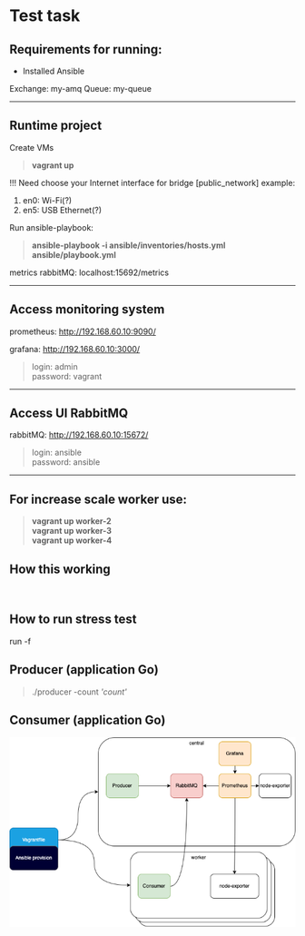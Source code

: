 # Test task

## Requirements for running:
- Installed Ansible



Exchange: my-amq
Queue: my-queue

---
## Runtime project
Create VMs 
> **vagrant up**<br>

!!! Need choose your Internet interface for bridge 
[public_network] 
example: 
1) en0: Wi-Fi(?)
2) en5: USB Ethernet(?)

Run ansible-playbook:

> **ansible-playbook -i ansible/inventories/hosts.yml ansible/playbook.yml**


metrics rabbitMQ:
localhost:15692/metrics 

---
## Access monitoring system
prometheus:
http://192.168.60.10:9090/

grafana:
http://192.168.60.10:3000/
>login: admin<br>
>password: vagrant

---
## Access UI RabbitMQ
rabbitMQ:
http://192.168.60.10:15672/
> login: ansible<br>
> password: ansible

---
## For increase scale worker use:
> **vagrant up worker-2**<br>
> **vagrant up worker-3**<br>
> **vagrant up worker-4**<br>

## How this working
<br>

## How to run stress test
run -f

## Producer (application Go)
> ./producer -count *'count'*
## Consumer (application Go)
![This is an image](scheme.png)
